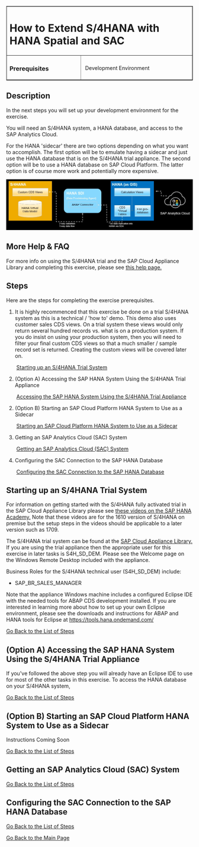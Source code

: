 <table width=100% border=>
<tr><td colspan=2><h1>How to Extend S/4HANA with HANA Spatial and SAC&nbsp;&nbsp;&nbsp;&nbsp;&nbsp;&nbsp;&nbsp;&nbsp;&nbsp;</h1></td></tr>
<tr><td><h3>Prerequisites</h3></td><td width=60%></br>&nbsp;Development Environment</p></td></tr>
</table>

## Description

In the next steps you will set up your development environment for the exercise. 

You will need an S/4HANA system, a HANA database, and access to the SAP Analytics Cloud.

For the HANA 'sidecar' there are two options depending on what you want to accomplish. The first option will be to emulate having a sidecar and just use the HANA database that is on the S/4HANA trial appliance. The second option will be to use a HANA database on SAP Cloud Platform. The latter option is of course more work and potentially more expensive.

<img src="../images/s4HpEsriDemoArch.jpg">  

## More Help & FAQ

For more info on using the S/4HANA trial and the SAP Cloud Appliance Library and completing this exercise, please see [this help page.](genHelp.md)

## <a name="steps"></a> Steps

Here are the steps for completing the exercise prerequisites.

1. It is highly recommenced that this exercise be done on a trial S/4HANA system as this is a technical / 'how to' demo. This demo also uses customer sales CDS views. On a trial system these views would only return several hundred records vs. what is on a production system. If you do insist on using your production system, then you will need to filter your final custom CDS views so that a much smaller / sample record set is returned. Creating the custom views will be covered later on.

&nbsp;&nbsp;&nbsp;&nbsp;&nbsp;&nbsp;&nbsp;[Starting up an S/4HANA Trial System](#s4htrial)

2. (Option A) Accessing the SAP HANA System Using the S/4HANA Trial Appliance

&nbsp;&nbsp;&nbsp;&nbsp;&nbsp;&nbsp;&nbsp;[Accessing the SAP HANA System Using the S/4HANA Trial Appliance](#hdbons4h)

2. (Option B) Starting an SAP Cloud Platform HANA System to Use as a Sidecar

&nbsp;&nbsp;&nbsp;&nbsp;&nbsp;&nbsp;&nbsp;[Starting an SAP Cloud Platform HANA System to Use as a Sidecar](#hdbonscp)

3. Getting an SAP Analytics Cloud (SAC) System

&nbsp;&nbsp;&nbsp;&nbsp;&nbsp;&nbsp;&nbsp;[Getting an SAP Analytics Cloud (SAC) System](#sac)

4. Configuring the SAC Connection to the SAP HANA Database

&nbsp;&nbsp;&nbsp;&nbsp;&nbsp;&nbsp;&nbsp;[Configuring the SAC Connection to the SAP HANA Database](#sactohdb)


## <a name="s4htrial"></a> Starting up an S/4HANA Trial System

For information on getting started with the S/4HANA fully activated trial in the SAP Cloud Appliance Library please see [these videos on the SAP HANA Academy.](https://www.youtube.com/playlist?list=PLkzo92owKnVwCbYmnsFkPQ8hCyzGmXO8_)  Note that these videos are for the 1610 version of S/4HANA on premise but the setup steps in the videos should be applicable to a later version such as 1709.

The S/4HANA trial system can be found at the [SAP Cloud Appliance Library.](https://cal.sap.com/console/tenant_5XPSH094G71U#/solutions/614183a7-11c6-4030-9908-81b6eab86d54) If you are using the trial appliance then the appropriate user for this exercise in later tasks is S4H_SD_DEM. Please see the Welcome page on the Windows Remote Desktop included with the appliance. 

Business Roles for the S/4HANA technical user (S4H_SD_DEM) include:
* SAP_BR_SALES_MANAGER

Note that the appliance Windows machine includes a configured Eclipse IDE with the needed tools for ABAP CDS development installed. If you are interested in learning more about how to set up your own Eclipse environment, please see the downloads and instructions for ABAP and HANA tools for Eclipse at https://tools.hana.ondemand.com/

[Go Back to the List of Steps](#steps)

## <a name="hdbons4h"></a> (Option A) Accessing the SAP HANA System Using the S/4HANA Trial Appliance

If you've followed the above step you will already have an Eclipse IDE to use for most of the other tasks in this exercise. To access the HANA database on your S/4HANA system, 

[Go Back to the List of Steps](#steps)

## <a name="hdbonscp"></a> (Option B) Starting an SAP Cloud Platform HANA System to Use as a Sidecar

Instructions Coming Soon

[Go Back to the List of Steps](#steps)

## <a name="sac"></a> Getting an SAP Analytics Cloud (SAC) System

[Go Back to the List of Steps](#steps)

## <a name="sactohdb"></a> Configuring the SAC Connection to the SAP HANA Database

[Go Back to the List of Steps](#steps)

[Go Back to the Main Page](../demoHowTo.md)
